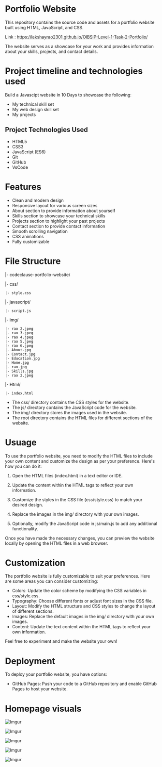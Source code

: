 <!-- # codeclause_portfolio_website
I developed the portfolio website using html css javascript.

This was a website built to showcase my technical skills, web design skills.
 -->

# Portfolio Website
This repository contains the source code and assets for a portfolio website built using HTML, JavaScript, and CSS.

Link : https://lakshayrao2301.github.io/OIBSIP-Level-1-Task-2-Portfolio/

The website serves as a showcase for your work and provides information about your skills, projects, and contact details.

# Project timeline and technologies used
Build a Javascipt website in 10 Days to showcase the following:
* My technical skill set
* My web design skill set
* My projects

## Project Technologies Used
* HTML5
* CSS3
* JavaScript (ES6)
* Git
* GitHub
* VsCode

# Features
* Clean and modern design
* Responsive layout for various screen sizes
* About section to provide information about yourself
* Skills section to showcase your technical skills
* Projects section to highlight your past projects
* Contact section to provide contact information
* Smooth scrolling navigation
* CSS animations
* Fully customizable

# File Structure
|- codeclause-portfolio-website/

|- css/
    
    |- style.css

|- javascript/

    |- script.js

|- img/

    |- rao 2.jpeg
    |- rao 3.jpeg
    |- rao 4.jpeg
    |- rao 5.jpeg
    |- rao 6.jpeg
    |- About.jpg
    |- Contact.jpg
    |- Education.jpg
    |- Home.jpg
    |- rao.jpg
    |- Skills.jpg
    |- rao 2.jpeg
 
|- Html/

    |- index.html

* The css/ directory contains the CSS styles for the website.
* The js/ directory contains the JavaScript code for the website.
* The img/ directory stores the images used in the website.
* The root directory contains the HTML files for different sections of the website.

# Usuage
To use the portfolio website, you need to modify the HTML files to include your own content and customize the design as per your preference. Here's how you can do it:

1. Open the HTML files (index.html) in a text editor or IDE.

2. Update the content within the HTML tags to reflect your own information.

3. Customize the styles in the CSS file (css/style.css) to match your desired design.

4. Replace the images in the img/ directory with your own images.

5. Optionally, modify the JavaScript code in js/main.js to add any additional functionality.

Once you have made the necessary changes, you can preview the website locally by opening the HTML files in a web browser.

# Customization
The portfolio website is fully customizable to suit your preferences. Here are some areas you can consider customizing:

* Colors: Update the color scheme by modifying the CSS variables in css/style.css.
* Typography: Choose different fonts or adjust font sizes in the CSS file.
* Layout: Modify the HTML structure and CSS styles to change the layout of different sections.
* Images: Replace the default images in the img/ directory with your own images.
* Content: Update the text content within the HTML tags to reflect your own information.

Feel free to experiment and make the website your own!

# Deployment
To deploy your portfolio website, you have options:

* GitHub Pages: Push your code to a GitHub repository and enable GitHub Pages to host your website.

# Homepage visuals

![Imgur](Home.jpg)

![Imgur](About.jpg)

![Imgur](Skills.jpg)

![Imgur](Education.jpg)

![Imgur](Contact.jpg)

